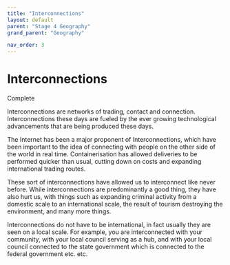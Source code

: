 ```yaml
---
title: "Interconnections"
layout: default
parent: "Stage 4 Geography"
grand_parent: "Geography"

nav_order: 3
---
```


# Interconnections
<label class="label label-green">Complete</label>

Interconnections are networks of trading, contact and connection. Interconnections these days are fueled by the ever growing technological advancements that are being produced these days.

The Internet has been a major proponent of Interconnections, which have been important to the idea of connecting with people on the other side of the world in real time. Containerisation has allowed deliveries to be performed quicker than usual, cutting down on costs and expanding international trading routes.

These sort of interconnections have allowed us to interconnect like never before. While interconnections are predominantly a good thing, they have also hurt us, with things such as expanding criminal activity from a domestic scale to an international scale, the result of tourism destroying the environment, and many more things.

Interconnections do not have to be international, in fact usually they are seen on a local scale. For example, you are interconnected with your community, with your local council serving as a hub, and with your local council connected to the state government which is connected to the federal government etc. etc.

